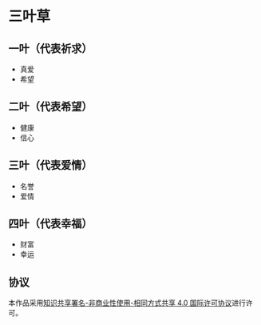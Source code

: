 # 三叶草

## 一叶（代表祈求）

- 真爱
- 希望

## 二叶（代表希望）

- 健康
- 信心

## 三叶（代表爱情）

- 名誉
- 爱情

## 四叶（代表幸福）

- 财富
- 幸运

## 协议

本作品采用[知识共享署名-非商业性使用-相同方式共享 4.0 国际许可协议](https://creativecommons.org/licenses/by-nc-sa/4.0/deed.zh)进行许可。

